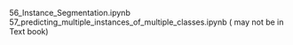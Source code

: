 56_Instance_Segmentation.ipynb <br>
57_predicting_multiple_instances_of_multiple_classes.ipynb ( may not be in Text book)
